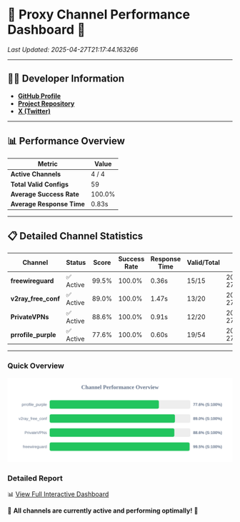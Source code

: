 # 🌟 Proxy Channel Performance Dashboard 🌟

_Last Updated: 2025-04-27T21:17:44.163266_

---

## 👩‍💻 Developer Information

- **[GitHub Profile](https://github.com/4n0nymou3)**  
- **[Project Repository](https://github.com/4n0nymou3/multi-proxy-config-fetcher)**  
- **[X (Twitter)](https://x.com/4n0nymou3)**  

---

## 📊 Performance Overview

| Metric                | Value       |
|-----------------------|-------------|
| **Active Channels**   | 4 / 4       |
| **Total Valid Configs** | 59          |
| **Average Success Rate** | 100.0%      |
| **Average Response Time** | 0.83s       |

---

## 📋 Detailed Channel Statistics

| Channel          | Status     | Score  | Success Rate | Response Time | Valid/Total | Last Success               |
|------------------|------------|--------|--------------|---------------|-------------|----------------------------|
| **freewireguard**  | ✅ Active  | 99.5%  | 100.0% | 0.36s         | 15/15       | 2025-04-27T21:17:44.161067 |
| **v2ray_free_conf**  | ✅ Active  | 89.0%  | 100.0% | 1.47s         | 13/20       | 2025-04-27T21:17:42.826553 |
| **PrivateVPNs**  | ✅ Active  | 88.6%  | 100.0% | 0.91s         | 12/20       | 2025-04-27T21:17:43.769813 |
| **prrofile_purple**  | ✅ Active  | 77.6%  | 100.0% | 0.60s         | 19/54       | 2025-04-27T21:17:41.272213 |

---

### Quick Overview
<div align="center">
  <a href="https://raw.githubusercontent.com/nullluser/NullRepo/refs/heads/main/assets/channel_stats_chart.svg">
    <img src="https://raw.githubusercontent.com/nullluser/NullRepo/refs/heads/main/assets/channel_stats_chart.svg" alt="Source Performance Statistics" width="800">
  </a>
</div>

### Detailed Report
📊 [View Full Interactive Dashboard](https://htmlpreview.github.io/?https://github.com/nullluser/NullRepo/blob/main/assets/performance_report.html)

🎉 **All channels are currently active and performing optimally!** 🎉
